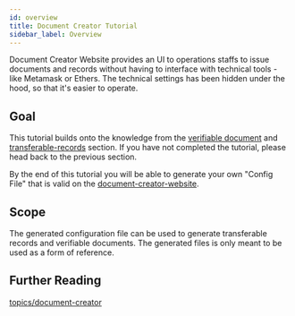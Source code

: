 ```yaml
---
id: overview
title: Document Creator Tutorial
sidebar_label: Overview
---
```


Document Creator Website provides an UI to operations staffs to issue documents and records without having to interface with technical tools - like Metamask or Ethers. The technical settings has been hidden under the hood, so that it's easier to operate.

## Goal

This tutorial builds onto the knowledge from the [verifiable document](/docs/tutorial/verifiable-documents/overview) and [transferable-records](/docs/tutorial/transferable-records/overview) section. If you have not completed the tutorial, please head back to the previous section.

By the end of this tutorial you will be able to generate your own "Config File" that is valid on the [document-creator-website](https://creator.tradetrust.io).

## Scope

The generated configuration file can be used to generate transferable records and verifiable documents. The generated files is only meant to be used as a form of reference.

## Further Reading

[topics/document-creator](/docs/topics/document-creator/overview)
